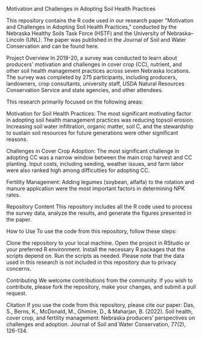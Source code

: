 Motivation and Challenges in Adopting Soil Health Practices


This repository contains the R code used in our research paper "Motivation and Challenges in Adopting Soil Health Practices," conducted by the Nebraska Healthy Soils Task Force (HSTF) and the University of Nebraska–Lincoln (UNL). The paper was published in the Journal of Soil and Water Conservation and can be found here.

Project Overview
In 2019-20, a survey was conducted to learn about producers' motivation and challenges in cover crop (CC), nutrient, and other soil health management practices across seven Nebraska locations. The survey was completed by 275 participants, including producers, landowners, crop consultants, university staff, USDA Natural Resources Conservation Service and state agencies, and other attendees.

This research primarily focused on the following areas:

Motivation for Soil Health Practices: The most significant motivating factor in adopting soil health management practices was reducing topsoil erosion. Increasing soil water infiltration, organic matter, soil C, and the stewardship to sustain soil resources for future generations were other significant reasons.

Challenges in Cover Crop Adoption: The most significant challenge in adopting CC was a narrow window between the main crop harvest and CC planting. Input costs, including seeding, weather issues, and farm labor were also ranked high among difficulties for adopting CC.

Fertility Management: Adding legumes (soybean, alfalfa) to the rotation and manure application were the most important factors in determining NPK rates.

Repository Content
This repository includes all the R code used to process the survey data, analyze the results, and generate the figures presented in the paper.

How to Use
To use the code from this repository, follow these steps:

Clone the repository to your local machine.
Open the project in RStudio or your preferred R environment.
Install the necessary R packages that the scripts depend on.
Run the scripts as needed.
Please note that the data used in this research is not included in this repository due to privacy concerns.

Contributing
We welcome contributions from the community. If you wish to contribute, please fork the repository, make your changes, and submit a pull request.

Citation
If you use the code from this repository, please cite our paper: Das, S., Berns, K., McDonald, M., Ghimire, D., & Maharjan, B. (2022). Soil health, cover crop, and fertility management: Nebraska producers’ perspectives on challenges and adoption. Journal of Soil and Water Conservation, 77(2), 126-134.
